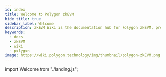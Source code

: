 ```yaml
---
id: index
title: Welcome to Polygon zkEVM
hide_title: true
sidebar_label: Welcome
description: zkEVM Wiki is the documentation hub for Polygon zkEVM, providing extensive documentation, community resources, and guides for building on zkEVM.
keywords:
  - docs
  - zkEVM
  - wiki
  - polygon
image: https://wiki.polygon.technology/img/thumbnail/polygon-zkEVM.png
---
```


import Welcome from "./landing.js";

<Welcome/>
